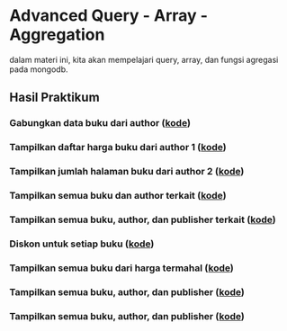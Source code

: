 # Advanced Query - Array - Aggregation
dalam materi ini, kita akan mempelajari query, array, dan fungsi agregasi pada mongodb.

## Hasil Praktikum
### Gabungkan data buku dari author ([kode](./praktikum/digital_outlet.js#L25))

### Tampilkan daftar harga buku dari author 1 ([kode](./praktikum/digital_outlet.js#L28))

### Tampilkan jumlah halaman buku dari author 2 ([kode](./praktikum/digital_outlet.js#L32-L43))

### Tampilkan semua buku dan author terkait ([kode](./praktikum/digital_outlet.js#L46-L55))

### Tampilkan semua buku, author, dan publisher terkait ([kode](./praktikum/digital_outlet.js#L58-L76))

### Diskon untuk setiap buku ([kode](./praktikum/digital_outlet.js#L82-L90))

### Tampilkan semua buku dari harga termahal ([kode](./praktikum/digital_outlet.js#L93-L117))

### Tampilkan semua buku, author, dan publisher ([kode](./praktikum/digital_outlet.js#L120-L134))

### Tampilkan semua buku, author, dan publisher ([kode](./praktikum/digital_outlet.js#L137-L152))
	
